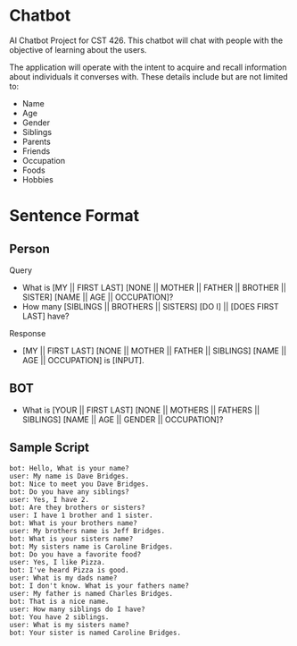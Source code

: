 Chatbot
=========

AI Chatbot Project for CST 426. This chatbot will chat with people with the objective of learning about the users.

The application will operate with the intent to acquire and recall information about individuals it converses with. These details include but are not limited to:
- Name
- Age
- Gender
- Siblings
- Parents
- Friends
- Occupation
- Foods
- Hobbies

Sentence Format
===
Person
--
Query
- What is [MY || FIRST LAST] [NONE || MOTHER || FATHER || BROTHER || SISTER] [NAME || AGE || OCCUPATION]?
- How many [SIBLINGS || BROTHERS || SISTERS] [DO I] || [DOES FIRST LAST] have?

Response
- [MY || FIRST LAST] [NONE || MOTHER || FATHER || SIBLINGS] [NAME || AGE || OCCUPATION] is [INPUT].

BOT
--
- What is [YOUR || FIRST LAST] [NONE || MOTHERS || FATHERS || SIBLINGS] [NAME || AGE || GENDER || OCCUPATION]?

Sample Script
-------------
```
bot: Hello, What is your name?
user: My name is Dave Bridges.
bot: Nice to meet you Dave Bridges.
bot: Do you have any siblings?
user: Yes, I have 2.
bot: Are they brothers or sisters?
user: I have 1 brother and 1 sister.
bot: What is your brothers name?
user: My brothers name is Jeff Bridges.
bot: What is your sisters name?
bot: My sisters name is Caroline Bridges.
bot: Do you have a favorite food?
user: Yes, I like Pizza.
bot: I've heard Pizza is good.
user: What is my dads name?
bot: I don't know. What is your fathers name?
user: My father is named Charles Bridges.
bot: That is a nice name.
user: How many siblings do I have?
bot: You have 2 siblings.
user: What is my sisters name?
bot: Your sister is named Caroline Bridges.
```